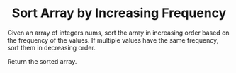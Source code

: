 ﻿<h1 align="center">Sort Array by Increasing Frequency</h1>

Given an array of integers nums, sort the array in increasing order based on the frequency of the values. If multiple values have the same frequency, sort them in decreasing order.

Return the sorted array.